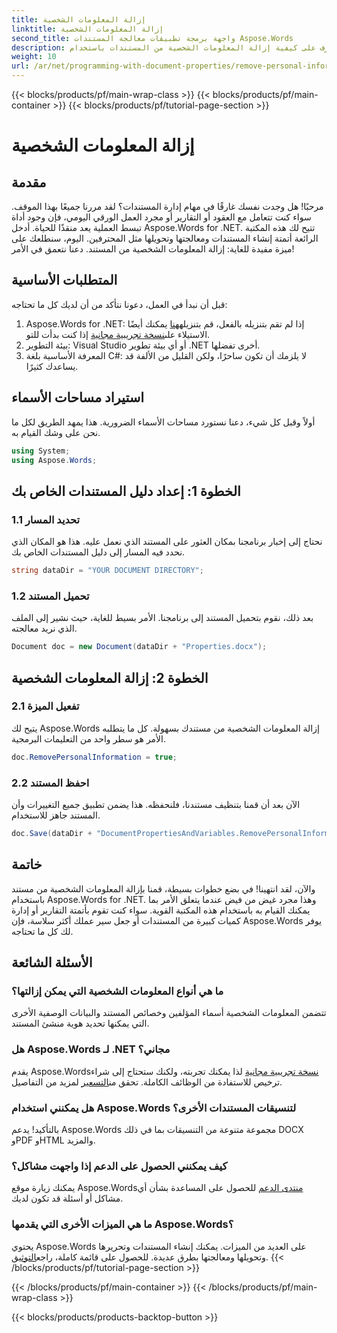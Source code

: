 ```yaml
---
title: إزالة المعلومات الشخصية
linktitle: إزالة المعلومات الشخصية
second_title: واجهة برمجة تطبيقات معالجة المستندات Aspose.Words
description: تعرف على كيفية إزالة المعلومات الشخصية من المستندات باستخدام Aspose.Words for .NET من خلال هذا الدليل التفصيلي. قم بتبسيط إدارة المستندات.
weight: 10
url: /ar/net/programming-with-document-properties/remove-personal-information/
---
```


{{< blocks/products/pf/main-wrap-class >}}
{{< blocks/products/pf/main-container >}}
{{< blocks/products/pf/tutorial-page-section >}}

# إزالة المعلومات الشخصية

## مقدمة

مرحبًا! هل وجدت نفسك غارقًا في مهام إدارة المستندات؟ لقد مررنا جميعًا بهذا الموقف. سواء كنت تتعامل مع العقود أو التقارير أو مجرد العمل الورقي اليومي، فإن وجود أداة تبسط العملية يعد منقذًا للحياة. أدخل Aspose.Words for .NET. تتيح لك هذه المكتبة الرائعة أتمتة إنشاء المستندات ومعالجتها وتحويلها مثل المحترفين. اليوم، سنطلعك على ميزة مفيدة للغاية: إزالة المعلومات الشخصية من المستند. دعنا نتعمق في الأمر!

## المتطلبات الأساسية

قبل أن نبدأ في العمل، دعونا نتأكد من أن لديك كل ما تحتاجه:

1.  Aspose.Words for .NET: إذا لم تقم بتنزيله بالفعل، قم بتنزيله[هنا](https://releases.aspose.com/words/net/) يمكنك أيضًا الاستيلاء على[نسخة تجريبية مجانية](https://releases.aspose.com/) إذا كنت بدأت للتو.
2. بيئة التطوير: Visual Studio أو أي بيئة تطوير .NET أخرى تفضلها.
3. المعرفة الأساسية بلغة C#: لا يلزمك أن تكون ساحرًا، ولكن القليل من الألفة قد يساعدك كثيرًا.

## استيراد مساحات الأسماء

أولاً وقبل كل شيء، دعنا نستورد مساحات الأسماء الضرورية. هذا يمهد الطريق لكل ما نحن على وشك القيام به.

```csharp
using System;
using Aspose.Words;
```

## الخطوة 1: إعداد دليل المستندات الخاص بك

### 1.1 تحديد المسار

نحتاج إلى إخبار برنامجنا بمكان العثور على المستند الذي نعمل عليه. هذا هو المكان الذي نحدد فيه المسار إلى دليل المستندات الخاص بك.

```csharp
string dataDir = "YOUR DOCUMENT DIRECTORY";
```

### 1.2 تحميل المستند

بعد ذلك، نقوم بتحميل المستند إلى برنامجنا. الأمر بسيط للغاية، حيث نشير إلى الملف الذي نريد معالجته.

```csharp
Document doc = new Document(dataDir + "Properties.docx");
```

## الخطوة 2: إزالة المعلومات الشخصية

### 2.1 تفعيل الميزة

يتيح لك Aspose.Words إزالة المعلومات الشخصية من مستندك بسهولة. كل ما يتطلبه الأمر هو سطر واحد من التعليمات البرمجية.

```csharp
doc.RemovePersonalInformation = true;
```

### 2.2 احفظ المستند

الآن بعد أن قمنا بتنظيف مستندنا، فلنحفظه. هذا يضمن تطبيق جميع التغييرات وأن المستند جاهز للاستخدام.

```csharp
doc.Save(dataDir + "DocumentPropertiesAndVariables.RemovePersonalInformation.docx");
```

## خاتمة

والآن، لقد انتهينا! في بضع خطوات بسيطة، قمنا بإزالة المعلومات الشخصية من مستند باستخدام Aspose.Words for .NET. وهذا مجرد غيض من فيض عندما يتعلق الأمر بما يمكنك القيام به باستخدام هذه المكتبة القوية. سواء كنت تقوم بأتمتة التقارير أو إدارة كميات كبيرة من المستندات أو جعل سير عملك أكثر سلاسة، فإن Aspose.Words يوفر لك كل ما تحتاجه.

## الأسئلة الشائعة

### ما هي أنواع المعلومات الشخصية التي يمكن إزالتها؟

تتضمن المعلومات الشخصية أسماء المؤلفين وخصائص المستند والبيانات الوصفية الأخرى التي يمكنها تحديد هوية منشئ المستند.

### هل Aspose.Words لـ .NET مجاني؟

 يقدم Aspose.Words[نسخة تجريبية مجانية](https://releases.aspose.com/) لذا يمكنك تجربته، ولكنك ستحتاج إلى شراء ترخيص للاستفادة من الوظائف الكاملة. تحقق من[التسعير](https://purchase.aspose.com/buy) لمزيد من التفاصيل.

### هل يمكنني استخدام Aspose.Words لتنسيقات المستندات الأخرى؟

بالتأكيد! يدعم Aspose.Words مجموعة متنوعة من التنسيقات بما في ذلك DOCX وPDF وHTML والمزيد. 

### كيف يمكنني الحصول على الدعم إذا واجهت مشاكل؟

 يمكنك زيارة موقع Aspose.Words[منتدى الدعم](https://forum.aspose.com/c/words/8) للحصول على المساعدة بشأن أي مشاكل أو أسئلة قد تكون لديك.

### ما هي الميزات الأخرى التي يقدمها Aspose.Words؟

يحتوي Aspose.Words على العديد من الميزات. يمكنك إنشاء المستندات وتحريرها وتحويلها ومعالجتها بطرق عديدة. للحصول على قائمة كاملة، راجع[التوثيق](https://reference.aspose.com/words/net/).
{{< /blocks/products/pf/tutorial-page-section >}}

{{< /blocks/products/pf/main-container >}}
{{< /blocks/products/pf/main-wrap-class >}}

{{< blocks/products/products-backtop-button >}}
